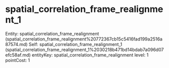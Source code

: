 # spatial_correlation_frame_realignment_1

Entity: spatial_correlation_frame_realignment (spatial_correlation_frame_realignment%20772367cb15c5416fad199a2516a87574.md)
Self: spatial_correlation_frame_realignment_1 (spatial_correlation_frame_realignment_1%2030218b471bd14bdab7a096d07efc58af.md)
entityKey: spatial_correlation_frame_realignment
level: 1
pointCost: 1

[](Untitled%20418c1e23dc5147fb92b75e61577b2f3f.md)